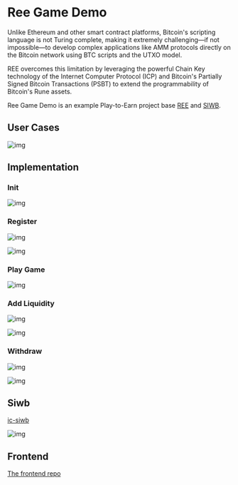 # Ree Game Demo

Unlike Ethereum and other smart contract platforms, Bitcoin's scripting language is not Turing complete, making it extremely challenging—if not impossible—to develop complex applications like AMM protocols directly on the Bitcoin network using BTC scripts and the UTXO model.

REE overcomes this limitation by leveraging the powerful Chain Key technology of the Internet Computer Protocol (ICP) and Bitcoin's Partially Signed Bitcoin Transactions (PSBT) to extend the programmability of Bitcoin's Rune assets.

Ree Game Demo is an example Play-to-Earn project base [REE](https://www.omnity.network/ree) and [SIWB](https://github.com/AstroxNetwork/ic-siwb).

## User Cases

![img](./images/user_cases.jpg)

## Implementation

### Init

![img](./images/init.jpg)

### Register

![img](./images/register.jpg)

![img](./images/register_psbt.jpg)

### Play Game

![img](./images/play_game.jpg)

### Add Liquidity

![img](./images/add_liquidity.jpg)

![img](./images/add_lq_psbt.jpg)

### Withdraw

![img](./images/withdraw.jpg)

![img]()

## Siwb

[ic-siwb](https://github.com/AstroxNetwork/ic-siwb)

![img](./images/get_delegation.jpg)

## Frontend

[The frontend repo](https://github.com/octopus-network/ree-cookie-frontend)
